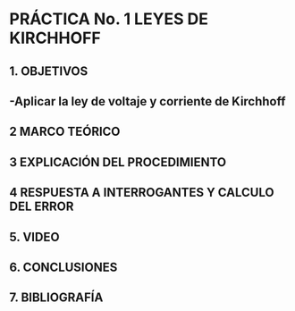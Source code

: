 # PRÁCTICA No. 1 LEYES DE  KIRCHHOFF
## 1. OBJETIVOS 

-Aplicar la ley de voltaje y corriente de Kirchhoff
-

## 2 MARCO TEÓRICO


## 3 EXPLICACIÓN DEL PROCEDIMIENTO

## 4 RESPUESTA A INTERROGANTES Y CALCULO DEL ERROR

## 5. VIDEO

## 6. CONCLUSIONES

## 7. BIBLIOGRAFÍA

















 
